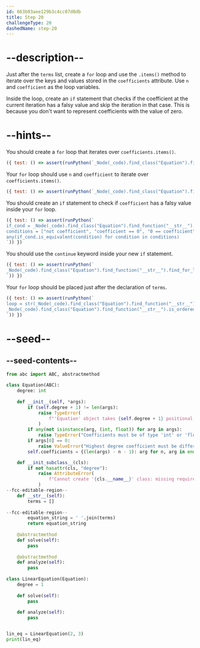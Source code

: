 ```yaml
---
id: 663b93aee129b3c4cc07d0db
title: Step 20
challengeType: 20
dashedName: step-20
---
```


# --description--

Just after the `terms` list, create a `for` loop and use the `.items()` method to iterate over the keys and values stored in the `coefficients` attribute. Use `n` and `coefficient` as the loop variables. 

Inside the loop, create an `if` statement that checks if the coefficient at the current iteration has a falsy value and skip the iteration in that case. This is because you don't want to represent coefficients with the value of zero.

# --hints--

You should create a `for` loop that iterates over `coefficients.items()`.

```js
({ test: () => assert(runPython(`_Node(_code).find_class("Equation").find_function("__str__").find_for_loops()[0].find_for_iter().is_equivalent("self.coefficients.items()")`)) })
```

Your `for` loop should use `n` and `coefficient` to iterate over `coefficients.items()`.

```js
({ test: () => assert(runPython(`_Node(_code).find_class("Equation").find_function("__str__").find_for_loops()[0].find_for_vars().is_equivalent("n, coefficient")`)) })
```

You should create an `if` statement to check if `coefficient` has a falsy value inside your `for` loop.

```js
({ test: () => assert(runPython(`
if_cond = _Node(_code).find_class("Equation").find_function("__str__").find_for_loops()[0].find_ifs()[0].find_conditions()[0]
conditions = ["not coefficient", "coefficient == 0", "0 == coefficient"]
any(if_cond.is_equivalent(condition) for condition in conditions)
`)) })
```

You should use the `continue` keyword inside your new `if` statement.

```js
({ test: () => assert(runPython(`
_Node(_code).find_class("Equation").find_function("__str__").find_for_loops()[0].find_ifs()[0].find_bodies()[0].has_stmt("continue")
`)) })
```

Your `for` loop should be placed just after the declaration of `terms`.

```js
({ test: () => assert(runPython(`
loop = str(_Node(_code).find_class("Equation").find_function("__str__").find_for_loops()[0])
_Node(_code).find_class("Equation").find_function("__str__").is_ordered("terms = []", loop, "equation_string = ' '.join(terms)", "return equation_string")
`)) })
```


# --seed--

## --seed-contents--

```py
from abc import ABC, abstractmethod

class Equation(ABC):
    degree: int
    
    def __init__(self, *args):
        if (self.degree + 1) != len(args):
            raise TypeError(
                f"'Equation' object takes {self.degree + 1} positional arguments but {len(args)} were given"
            )
        if any(not isinstance(arg, (int, float)) for arg in args):
            raise TypeError("Coefficients must be of type 'int' or 'float'")
        if args[0] == 0:
            raise ValueError("Highest degree coefficient must be different from zero")
        self.coefficients = {(len(args) - n - 1): arg for n, arg in enumerate(args)}

    def __init_subclass__(cls):
        if not hasattr(cls, "degree"):
            raise AttributeError(
                f"Cannot create '{cls.__name__}' class: missing required attribute 'degree'"
            )
--fcc-editable-region--
    def __str__(self):
        terms = []
        
--fcc-editable-region--
        equation_string = ' '.join(terms)
        return equation_string        
    
    @abstractmethod
    def solve(self):
        pass
        
    @abstractmethod
    def analyze(self):
        pass
        
class LinearEquation(Equation):
    degree = 1
    
    def solve(self):
        pass
    
    def analyze(self):
        pass


lin_eq = LinearEquation(2, 3)
print(lin_eq)
```
